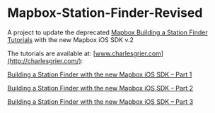 # Mapbox-Station-Finder-Revised
A project to update the deprecated [Mapbox Building a Station Finder Tutorials](https://www.mapbox.com/guides/mobile/) with the new Mapbox iOS SDK v.2

The tutorials are available at: [www.charlesgrier.com](http://charlesgrier.com/):

   [Building a Station Finder with the new Mapbox iOS SDK – Part 1](http://charlesgrier.com/building-a-station-finder-with-the-new-mapbox-ios-sdk-part-1/)
   
   [Building a Station Finder with the new Mapbox iOS SDK – Part 2](http://charlesgrier.com/building-a-station-finder-with-the-new-mapbox-ios-sdk-part-2/)
   
   [Building a Station Finder with the new Mapbox iOS SDK – Part 3](http://charlesgrier.com/building-a-station-finder-with-the-new-mapbox-ios-sdk-part-3/)
